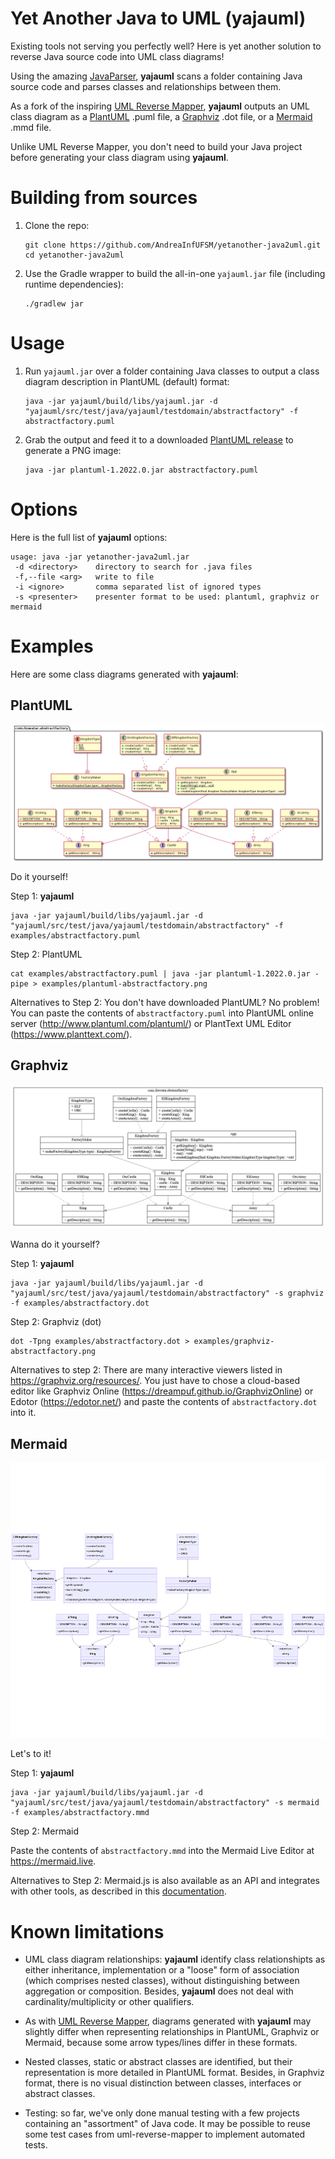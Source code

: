 
# Yet Another Java to UML (yajauml)

Existing tools not serving you perfectly well? 
Here is yet another solution to reverse Java source code into UML class diagrams!

Using the amazing [JavaParser](http://javaparser.org/), **yajauml** scans a folder containing Java source code and parses classes and relationships between them. 

As a fork of the inspiring [UML Reverse Mapper](https://github.com/iluwatar/uml-reverse-mapper), **yajauml** outputs an UML class diagram as a [PlantUML](http://www.plantuml.com/) .puml file, a [Graphviz](https://www.graphviz.org/) .dot file, or a [Mermaid](https://mermaid-js.github.io/mermaid/#/) .mmd file. 

Unlike UML Reverse Mapper, you don't need to build your Java project before generating your class diagram using **yajauml**.

# Building from sources


1. Clone the repo:
   ```
   git clone https://github.com/AndreaInfUFSM/yetanother-java2uml.git
   cd yetanother-java2uml
   ```

2. Use the Gradle wrapper to build the all-in-one `yajauml.jar` file (including runtime dependencies):
   ```
   ./gradlew jar
   ```


# Usage

1. Run `yajauml.jar` over a folder containing Java classes to output a class diagram description in PlantUML (default) format:

   ```
   java -jar yajauml/build/libs/yajauml.jar -d "yajauml/src/test/java/yajauml/testdomain/abstractfactory" -f abstractfactory.puml
   ```

2. Grab the output and feed it to a downloaded [PlantUML release](https://github.com/plantuml/plantuml/releases/) to generate a PNG image:
   ```
   java -jar plantuml-1.2022.0.jar abstractfactory.puml 
   ```

# Options

Here is the full list of **yajauml** options:
```
usage: java -jar yetanother-java2uml.jar
 -d <directory>    directory to search for .java files
 -f,--file <arg>   write to file
 -i <ignore>       comma separated list of ignored types
 -s <presenter>    presenter format to be used: plantuml, graphviz or mermaid
```





# Examples

Here are some class diagrams generated with **yajauml**:

## PlantUML


![PlantUML example](examples/plantuml-abstractfactory.png "PlantUML example")


Do it yourself!

Step 1: **yajauml**
```
java -jar yajauml/build/libs/yajauml.jar -d "yajauml/src/test/java/yajauml/testdomain/abstractfactory" -f examples/abstractfactory.puml
```
Step 2: PlantUML
```
cat examples/abstractfactory.puml | java -jar plantuml-1.2022.0.jar -pipe > examples/plantuml-abstractfactory.png
```

Alternatives to Step 2: 
You don't have downloaded PlantUML? No problem! You can paste the contents of `abstractfactory.puml` into PlantUML online server (http://www.plantuml.com/plantuml/) or PlantText UML Editor (https://www.planttext.com/).





## Graphviz

![Graphviz example](examples/graphviz-abstractfactory.png "Graphviz example")

Wanna do it yourself?

Step 1: **yajauml**
```
java -jar yajauml/build/libs/yajauml.jar -d "yajauml/src/test/java/yajauml/testdomain/abstractfactory" -s graphviz -f examples/abstractfactory.dot
```

Step 2: Graphviz (dot)
```
dot -Tpng examples/abstractfactory.dot > examples/graphviz-abstractfactory.png
```

Alternatives to step 2: There are many interactive viewers listed in https://graphviz.org/resources/. You just have to chose a cloud-based editor like Graphviz Online (https://dreampuf.github.io/GraphvizOnline) or Edotor (https://edotor.net/) and paste the contents of `abstractfactory.dot` into it.





## Mermaid

![Mermaid example](examples/mermaid-abstractfactory.png "Mermaid example")


Let's to it!

Step 1: **yajauml**
```
java -jar yajauml/build/libs/yajauml.jar -d "yajauml/src/test/java/yajauml/testdomain/abstractfactory" -s mermaid -f examples/abstractfactory.mmd
```

Step 2: Mermaid

Paste the contents of `abstractfactory.mmd` into the Mermaid Live Editor at https://mermaid.live.



Alternatives to Step 2: Mermaid.js is also available as an API and integrates with other tools, as described in this [documentation](https://mermaid-js.github.io/mermaid/#/n00b-gettingStarted?id=four-ways-of-using-mermaid).








# Known limitations

- UML class diagram relationships: **yajauml** identify class relationshipts as either inheritance, implementation or a "loose" form of association (which comprises nested classes), without distinguishing between aggregation or composition. Besides, **yajauml** does not deal with cardinality/multiplicity or other qualifiers.

- As with [UML Reverse Mapper](https://github.com/iluwatar/uml-reverse-mapper), diagrams generated with **yajauml** may slightly differ when representing relationships in PlantUML, Graphviz or Mermaid, because some arrow types/lines differ in these formats.

- Nested classes, static or abstract classes are identified, but their representation is more detailed in PlantUML format. Besides, in Graphviz format, there is no visual distinction between classes, interfaces or abstract classes.

- Testing: so far, we've only done manual testing with a few projects containing an "assortment" of Java code. It may be possible to reuse some test cases from uml-reverse-mapper to implement automated tests. 

<!-- # Comparing related tools -->
